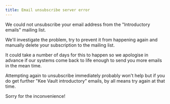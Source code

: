 ```yaml
---
title: Email unsubscribe server error
---
```


We could not unsubscribe your email address from the "Introductory emails" mailing list.

We'll investigate the problem, try to prevent it from happening again and manually delete your subscription to the mailing list.

It could take a number of days for this to happen so we apologise in advance if our systems come back to life enough to send you more emails in the mean time.

Attempting again to unsubscribe immediately probably won't help but if you do get further "Kee Vault introductory" emails, by all means try again at that time.

Sorry for the inconvenience!
